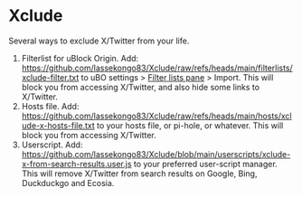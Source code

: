 # Xclude

Several ways to exclude X/Twitter from your life.

1. Filterlist for uBlock Origin. Add: https://github.com/lassekongo83/Xclude/raw/refs/heads/main/filterlists/xclude-filter.txt to uBO settings > [Filter lists pane](https://github.com/gorhill/uBlock/wiki/Dashboard:-Filter-lists) > Import. This will block you from accessing X/Twitter, and also hide some links to X/Twitter.
2. Hosts file. Add: https://github.com/lassekongo83/Xclude/raw/refs/heads/main/hosts/xclude-x-hosts-file.txt to your hosts file, or pi-hole, or whatever. This will block you from accessing X/Twitter.
3. Userscript. Add: https://github.com/lassekongo83/Xclude/blob/main/userscripts/xclude-x-from-search-results.user.js to your preferred user-script manager. This will remove X/Twitter from search results on Google, Bing, Duckduckgo and Ecosia.
